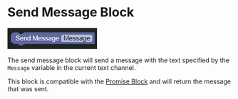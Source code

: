 # Send Message Block

![Send Message Block](../../images/quest/send_message.jpg)

The send message block will send a message with the text specified by the `Message` variable in the current text channel.

This block is compatible with the [Promise Block](./promise.md) and will return the message that was sent.